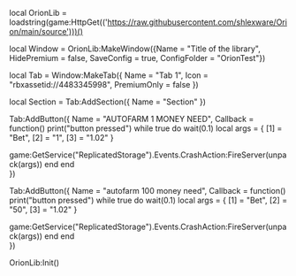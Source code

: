 local OrionLib = loadstring(game:HttpGet(('https://raw.githubusercontent.com/shlexware/Orion/main/source')))()

local Window = OrionLib:MakeWindow({Name = "Title of the library", HidePremium = false, SaveConfig = true, ConfigFolder = "OrionTest"})


local Tab = Window:MakeTab({
	Name = "Tab 1",
	Icon = "rbxassetid://4483345998",
	PremiumOnly = false
})

local Section = Tab:AddSection({
	Name = "Section"
})


Tab:AddButton({
	Name = "AUTOFARM 1 MONEY NEED",
	Callback = function()
      		print("button pressed")
      		 while true do
wait(0.1)
local args = {
    [1] = "Bet",
    [2] = "1",
    [3] = "1.02"
}

game:GetService("ReplicatedStorage").Events.CrashAction:FireServer(unpack(args))
end
  	end    
})


Tab:AddButton({
	Name = "autofarm 100 money need",
	Callback = function()
      		print("button pressed")
      		 while true do
wait(0.1)
local args = {
    [1] = "Bet",
    [2] = "50",
    [3] = "1.02"
}

game:GetService("ReplicatedStorage").Events.CrashAction:FireServer(unpack(args))
end
  	end    
})

OrionLib:Init()
